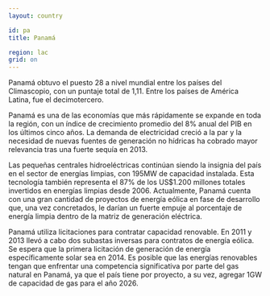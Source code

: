 ```yaml
---
layout: country

id: pa
title: Panamá

region: lac
grid: on
---
```

Panamá obtuvo el puesto 28 a nivel mundial entre los países del Climascopio, con un puntaje total de 1,11. Entre los países de América Latina, fue el decimotercero.

Panamá es una de las economías que más rápidamente se expande en toda la región, con un índice de crecimiento promedio del 8% anual del PIB en los últimos cinco años. La demanda de electricidad creció a la par y la necesidad de nuevas fuentes de generación no hídricas ha cobrado mayor relevancia tras una fuerte sequía en 2013.

Las pequeñas centrales hidroeléctricas continúan siendo la insignia del país en el sector de energías limpias, con 195MW de capacidad instalada. Esta tecnología también representa el 87% de los US$1.200 millones totales invertidos en energías limpias desde 2006. Actualmente, Panamá cuenta con una gran cantidad de proyectos de energía eólica en fase de desarrollo que, una vez concretados, le darían un fuerte empuje al porcentaje de energía limpia dentro de la matriz de generación eléctrica.

Panamá utiliza licitaciones para contratar capacidad renovable. En 2011 y 2013 llevó a cabo dos subastas inversas para contratos de energía eólica. Se espera que la primera licitación de generación de energía específicamente solar sea en 2014. Es posible que las energías renovables tengan que enfrentar una competencia significativa por parte del gas natural en Panamá, ya que el país tiene por proyecto, a su vez, agregar 1GW de capacidad de gas para el año 2026.